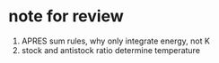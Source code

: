 # note for review
1. APRES sum rules, why only integrate energy, not K 
2. stock and antistock ratio determine temperature
